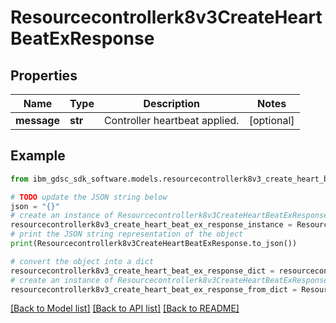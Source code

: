# Resourcecontrollerk8v3CreateHeartBeatExResponse


## Properties

Name | Type | Description | Notes
------------ | ------------- | ------------- | -------------
**message** | **str** | Controller heartbeat applied. | [optional] 

## Example

```python
from ibm_gdsc_sdk_software.models.resourcecontrollerk8v3_create_heart_beat_ex_response import Resourcecontrollerk8v3CreateHeartBeatExResponse

# TODO update the JSON string below
json = "{}"
# create an instance of Resourcecontrollerk8v3CreateHeartBeatExResponse from a JSON string
resourcecontrollerk8v3_create_heart_beat_ex_response_instance = Resourcecontrollerk8v3CreateHeartBeatExResponse.from_json(json)
# print the JSON string representation of the object
print(Resourcecontrollerk8v3CreateHeartBeatExResponse.to_json())

# convert the object into a dict
resourcecontrollerk8v3_create_heart_beat_ex_response_dict = resourcecontrollerk8v3_create_heart_beat_ex_response_instance.to_dict()
# create an instance of Resourcecontrollerk8v3CreateHeartBeatExResponse from a dict
resourcecontrollerk8v3_create_heart_beat_ex_response_from_dict = Resourcecontrollerk8v3CreateHeartBeatExResponse.from_dict(resourcecontrollerk8v3_create_heart_beat_ex_response_dict)
```
[[Back to Model list]](../README.md#documentation-for-models) [[Back to API list]](../README.md#documentation-for-api-endpoints) [[Back to README]](../README.md)


